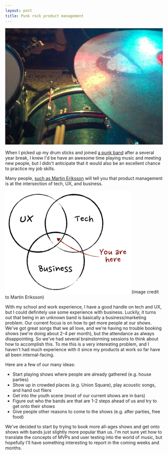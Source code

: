 ```yaml
---
layout: post
title: Punk rock product management
---
```


<img src="/img/drums.jpg">

When I picked up my drum sticks and joined [a punk band](http://facebook.com/thestrangetimes) after a several year break, I knew I'd be have an awesome time playing music and meeting new people, but I didn't anticipate that it would also be an excellent chance to practice my job skills.

Many people, [such as Martin Eriksson](http://www.mindtheproduct.com/2011/10/what-exactly-is-a-product-manager/) will tell you that product management is at the intersection of tech, UX, and business.

<img src="/img/pm-venn.png" width="400px">  
(image credit to Martin Eriksson)

With my school and work experience, I have a good handle on tech and UX, but I could definitely use some experience with business. Luckily, it turns out that being in an unknown band is basically a business/marketing problem. Our current focus is on how to get more people at our shows. We've got great songs that we all love, and we're having no trouble booking shows (we're doing about 2-4 per month), but the attendance as always disappointing. So we've had several brainstorming sessions to think about how to accomplish this. To me this is a very interesting problem, and I haven't had much experience with it since my products at work so far have all been internal-facing. 

Here are a few of our many ideas:
* Start playing shows where people are already gathered (e.g. house parties)
* Show up in crowded places (e.g. Union Square), play acoustic songs, and hand out fliers
* Get into the youth scene (most of our current shows are in bars)
* Figure out who the bands are that are 1-2 steps ahead of us and try to get onto their shows
* Give people other reasons to come to the shows (e.g. after parties, free food)

We've decided to start by trying to book more all-ages shows and get onto shows with bands just slightly more popular than us. I'm not sure yet how to translate the concepts of MVPs and user testing into the world of music, but hopefully I'll have something interesting to report in the coming weeks and months.
